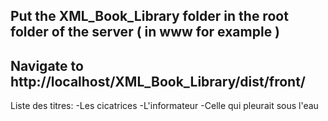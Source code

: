 ## Put the XML_Book_Library folder in the root folder of the server ( in www for example ) 
## Navigate to http://localhost/XML_Book_Library/dist/front/
Liste des titres:
-Les cicatrices
-L'informateur
-Celle qui pleurait sous l'eau